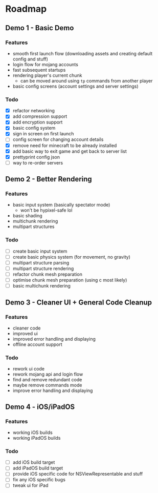 # Roadmap

## Demo 1 - Basic Demo

### Features

- smooth first launch flow (downloading assets and creating default config and stuff)
- login flow for mojang accounts
- fast subsequent startups
- rendering player's current chunk
  - can be moved around using ```tp``` commands from another player
- basic config screens (account settings and server settings)

### Todo

- [x] refactor networking
- [x] add compression support
- [x] add encryption support
- [x] basic config system
- [x] sign in screen on first launch
- [ ] config screen for changing account details
- [x] remove need for minecraft to be already installed
- [x] add basic way to exit game and get back to server list
- [x] prettyprint config json
- [ ] way to re-order servers

## Demo 2 - Better Rendering

### Features

- basic input system (basically spectator mode)
  - won't be hypixel-safe lol
- basic shading
- multichunk rendering
- multipart structures

### Todo

- [ ] create basic input system
- [ ] create basic physics system (for movement, no gravity)
- [ ] multipart structure parsing
- [ ] multipart structure rendering
- [ ] refactor chunk mesh preparation
- [ ] optimise chunk mesh preparation (using c most likely)
- [ ] basic multichunk rendering

## Demo 3 - Cleaner UI + General Code Cleanup

### Features

- cleaner code
- improved ui
- improved error handling and displaying
- offline account support

### Todo

- rework ui code
- rework mojang api and login flow
- find and remove redundant code
- maybe remove commands mode
- improve error handling and displaying

## Demo 4 - iOS/iPadOS

### Features

- working iOS builds
- working iPadOS builds

### Todo

- [ ] add iOS build target
- [ ] add iPadOS build target
- [ ] provide iOS specific code for NSViewRepresentable and stuff
- [ ] fix any iOS specific bugs
- [ ] tweak ui for iPad